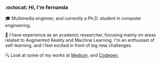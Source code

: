 ### :octocat: Hi, I'm fernanda

:mortar_board: Multimedia engineer, and currently a Ph.D. student in computer engineering. 

:dart: I have experience as an academic researcher, focusing mainly on areas related to Augmented Reality and Machine Learning. I'm an enthusiast of self-learning, and I feel excited in front of big new challenges.

:mag: Look at some of my works at [Medium](https://medium.com/@mafda_), and [Codepen](https://codepen.io/mafda).

<!--
**mafda/mafda** is a ✨ _special_ ✨ repository because its `README.md` (this file) appears on your GitHub profile.

Here are some ideas to get you started:

- 🔭 I’m currently working on ...
- 🌱 I’m currently learning ...
- 👯 I’m looking to collaborate on ...
- 🤔 I’m looking for help with ...
- 💬 Ask me about ...
- 📫 How to reach me: ...
- 😄 Pronouns: ...
- ⚡ Fun fact: ...
-->
